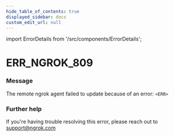 ```yaml
---
hide_table_of_contents: true
displayed_sidebar: docs
custom_edit_url: null
---
```


import ErrorDetails from '/src/components/ErrorDetails';

# ERR_NGROK_809

### Message
The remote ngrok agent failed to update because of an error: `<ERR>`

### Further help
If you're having trouble resolving this error, please reach out to [support@ngrok.com](mailto:support@ngrok.com?subject=Help%20with%20ERR_NGROK_809)

<ErrorDetails error='err_ngrok_809' />
